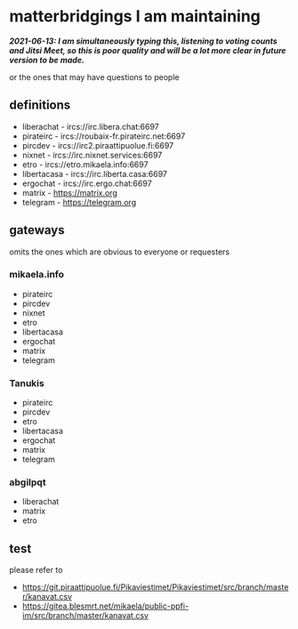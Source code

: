 # matterbridgings I am maintaining

***2021-06-13: I am simultaneously typing this, listening to voting counts and Jitsi Meet, so this is poor quality and will be a lot more clear in future version to be made.***

or the ones that may have questions to people

## definitions

* liberachat - ircs://irc.libera.chat:6697
* pirateirc - ircs://roubaix-fr.pirateirc.net:6697
* pircdev - ircs://irc2.piraattipuolue.fi:6697
* nixnet - ircs://irc.nixnet.services:6697
* etro - ircs://etro.mikaela.info:6697
* libertacasa - ircs://irc.liberta.casa:6697
* ergochat - ircs://irc.ergo.chat:6697
* matrix - https://matrix.org
* telegram - https://telegram.org

## gateways

omits the ones which are obvious to everyone or requesters

### mikaela.info

* pirateirc
* pircdev
* nixnet
* etro
* libertacasa
* ergochat
* matrix
* telegram

### Tanukis

* pirateirc
* pircdev
* etro
* libertacasa
* ergochat
* matrix
* telegram

### abgilpqt

* liberachat
* matrix
* etro

## test

please refer to

* https://git.piraattipuolue.fi/Pikaviestimet/Pikaviestimet/src/branch/master/kanavat.csv
* https://gitea.blesmrt.net/mikaela/public-ppfi-im/src/branch/master/kanavat.csv
